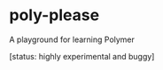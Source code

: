 poly-please
===========

A playground for learning Polymer

[status: highly experimental and buggy]
